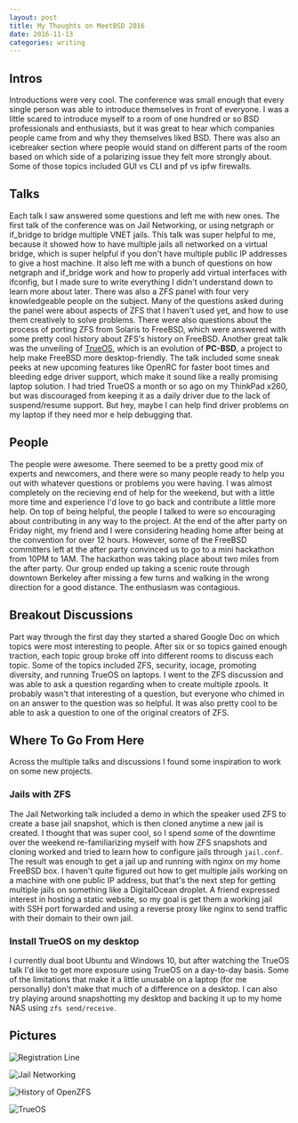 ```yaml
---
layout: post
title: My Thoughts on MeetBSD 2016
date: 2016-11-13
categories: writing
---
```


## Intros

Introductions were very cool. The conference was small enough that every single person was able to introduce themselves in front of everyone. I was a little scared to introduce myself to a room of one hundred or so BSD  professionals and enthusiasts, but it was great to hear which companies people came from and why they themselves liked BSD. There was also an icebreaker section where people would stand on different parts of the room based on which side of a polarizing issue they felt more strongly about. Some of those topics included GUI vs CLI and pf vs ipfw firewalls.

## Talks

Each talk I saw answered some questions and left me with new ones. The first talk of the conference was on Jail Networking, or using netgraph or if_bridge to bridge multiple VNET jails. This talk was super helpful to me, because it showed how to have multiple jails all networked on a virtual bridge, which is super helpful if you don't have multiple public IP addresses to give a host machine. It also left me with a bunch of questions on how netgraph and if_bridge work and how to properly add virtual interfaces with ifconfig, but I made sure to write everything I didn't understand down to learn more about later. There was also a ZFS panel with four very knowledgeable people on the subject. Many of the questions asked during the panel were about aspects of ZFS that I haven't used yet, and how to use them creatively to solve problems. There were also questions about the process of porting ZFS from Solaris to FreeBSD, which were answered with some pretty cool history about ZFS's history on FreeBSD. Another great talk was the unveiling of [TrueOS](https://trueos.org), which is an evolution of **PC-BSD**, a project to help make FreeBSD more desktop-friendly. The talk included some sneak peeks at new upcoming features like OpenRC for faster boot times and bleeding edge driver support, which make it sound like a really promising laptop solution. I had tried TrueOS a month or so ago on my ThinkPad x260, but was discouraged from keeping it as a daily driver due to the lack of suspend/resume support. But hey, maybe I can help find driver problems on my laptop if they need mor e help debugging that.

## People

The people were awesome. There seemed to be a pretty good mix of experts and newcomers, and there were so many people ready to help you out with whatever questions or problems you were having. I was almost completely on the recieving end of help for the weekend, but with a little more time and experience I'd love to go back and contribute a little more help. On top of being helpful, the people I talked to were so encouraging about contributing in any way to the project. At the end of the after party on Friday night, my friend and I were considering heading home after being at the convention for over 12 hours. However, some of the FreeBSD committers left at the after party convinced us to go to a mini hackathon from 10PM to 1AM. The hackathon was taking place about two miles from the after party. Our group ended up taking a scenic route through downtown Berkeley after missing a few turns and walking in the wrong direction for a good distance. The enthusiasm was contagious.

## Breakout Discussions

Part way through the first day they started a shared Google Doc on which topics were most interesting to people. After six or so topics gained enough traction, each topic group broke off into different rooms to discuss each topic. Some of the topics included ZFS, security, iocage, promoting diversity, and running TrueOS on laptops. I went to the ZFS discussion and was able to ask a question regarding when to create multiple zpools. It probably wasn't that interesting of a question, but everyone who chimed in on an answer to the question was so helpful. It was also pretty cool to be able to ask a question to one of the original creators of ZFS.

## Where To Go From Here

Across the multiple talks and discussions I found some inspiration to work on some new projects.

### Jails with ZFS

The Jail Networking talk included a demo in which the speaker used ZFS to create a base jail snapshot, which is then cloned anytime a new jail is created. I thought that was super cool, so I spend some of the downtime over the weekend re-familiarizing myself with how ZFS snapshots and cloning worked and tried to learn how to configure jails through `jail.conf`. The result was enough to get a jail up and running with nginx on my home FreeBSD box. I haven't quite figured out how to get multiple jails working on a machine with one public IP address, but that's the next step for getting multiple jails on something like a DigitalOcean droplet. A friend expressed interest in hosting a static website, so my goal is get them a working jail with SSH port forwarded and using a reverse proxy like nginx to send traffic with their domain to their own jail.

### Install TrueOS on my desktop

I currently dual boot Ubuntu and Windows 10, but after watching the TrueOS talk I'd like to get more exposure using TrueOS on a day-to-day basis. Some of the limitations that make it a little unusable on a laptop (for me personally) don't make that much of a difference on a desktop. I can also try playing around snapshotting my desktop and backing it up to my home NAS using `zfs send/receive`.

## Pictures

![Registration Line](https://devopps.me/files/meetbsd2016/IMG_20161111_083155.jpg)

![Jail Networking](https://devopps.me/files/meetbsd2016/IMG_20161111_095211.jpg)

![History of OpenZFS](https://devopps.me/files/meetbsd2016/IMG_20161111_154355.jpg)

![TrueOS](https://devopps.me/files/meetbsd2016/IMG_20161112_130007.jpg)
